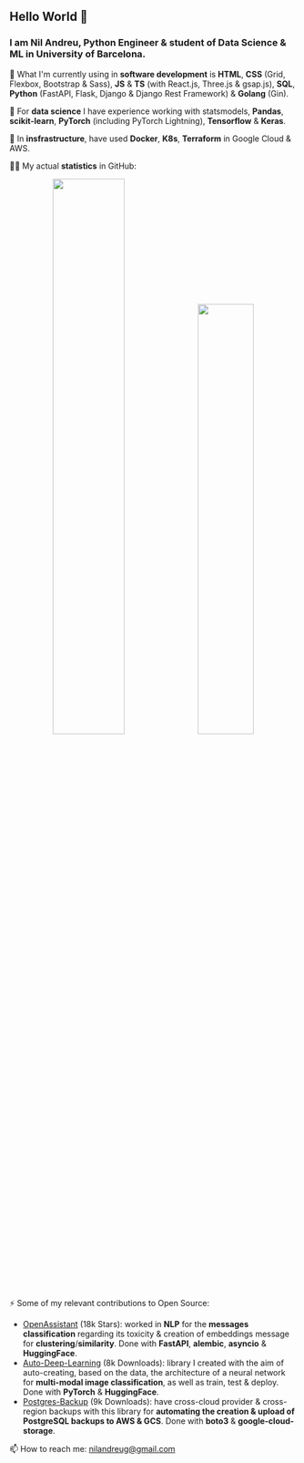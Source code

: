 ## Hello World 👋

### I am Nil Andreu, Python Engineer & student of Data Science & ML in University of Barcelona.

🔭 What I'm currently using in **software development** is **HTML**, **CSS** (Grid, Flexbox, Bootstrap & Sass), **JS** & **TS** (with React.js, Three.js & gsap.js), **SQL**, **Python** (FastAPI, Flask, Django & Django Rest Framework) & **Golang** (Gin).

👯 For **data science** I have experience working with statsmodels, **Pandas**, **scikit-learn**, **PyTorch** (including PyTorch Lightning), **Tensorflow** & **Keras**.

🌱 In **insfrastructure**, have used **Docker**, **K8s**, **Terraform** in Google Cloud & AWS.

👨‍💻 My actual **statistics** in GitHub:

<p align="center">
<img width="50%"  src="https://github-readme-stats.vercel.app/api?username=nil-andreu&count_private=true&show_icons=true&include_all_commits=false&hide_border=true&hide_title=true" />
<img width="44%"  src="https://github-readme-streak-stats.herokuapp.com/?user=nil-andreu&hide_border=true" />
</p>


⚡ Some of my relevant contributions to Open Source:

- [OpenAssistant](https://github.com/LAION-AI/Open-Assistant) (18k Stars): worked in **NLP** for the **messages classification** regarding its toxicity & creation of embeddings message for **clustering**/**similarity**. Done with **FastAPI**, **alembic**, **asyncio** & **HuggingFace**.
- [Auto-Deep-Learning](https://github.com/Nil-Andreu/auto-deep-learning) (8k Downloads): library I created with the aim of auto-creating, based on the data, the architecture of a neural network for **multi-modal image classification**, as well as train, test & deploy. Done with **PyTorch** & **HuggingFace**.
- [Postgres-Backup](https://github.com/Nil-Andreu/postgres-backup) (9k Downloads): have cross-cloud provider & cross-region backups with this library for **automating the creation & upload of PostgreSQL backups to AWS & GCS**. Done with **boto3** & **google-cloud-storage**.



📫 How to reach me: nilandreug@gmail.com

